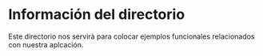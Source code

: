 # Información del directorio

Este directorio nos servirà para colocar ejemplos funcionales relacionados con nuestra aplcación.